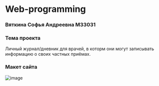 # Web-programming

### Вяткина Софья Андреевна М33031

### Тема проекта
Личный журнал/дневник для врачей, в которм они могут записывать информацию о своих частных приёмах. 

### Макет сайта
![image](https://user-images.githubusercontent.com/72165820/192161912-320d3904-9bab-4dd8-aa03-28724d10a3f9.png)
